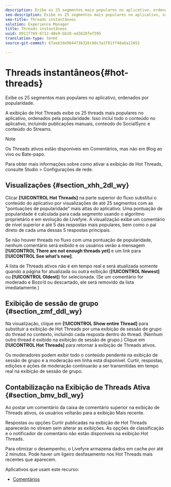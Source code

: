 ```yaml
---
description: Exibe os 25 segmentos mais populares no aplicativo, ordenados por popularidade.
seo-description: Exibe os 25 segmentos mais populares no aplicativo, ordenados por popularidade.
seo-title: Threads instantâneos
solution: Experience Manager
title: Threads instantâneos
uuid: 0011f769-6712-48e9-bb10-a43610fef595
translation-type: tm+mt
source-git-commit: 67aeb3de964473b326c88c3a3f81ff48a6a12652

---
```



# Threads instantâneos{#hot-threads}

Exibe os 25 segmentos mais populares no aplicativo, ordenados por popularidade.

A exibição de Hot Threads exibe os 25 threads mais populares no aplicativo, ordenados pela popularidade. Isso inclui todo o conteúdo no aplicativo, incluindo publicações manuais, conteúdo do SocialSync e conteúdo do Streams.

>[!NOTE]
>
>Os Threads ativos estão disponíveis em Comentários, mas não em Blog ao vivo ou Bate-papo.

Para obter mais informações sobre como ativar a exibição de Hot Threads, consulte Studio &gt; Configurações de rede.

## Visualizações {#section_xhh_2dl_wy}

Clicar **[!UICONTROL Hot Threads]** na parte superior do fluxo substitui o conteúdo do aplicativo por visualizações de até 25 segmentos com as "pontuações de popularidade" mais altas do aplicativo. Uma pontuação de popularidade é calculada para cada segmento usando o algoritmo proprietário e em evolução de Livefyre. A visualização exibe um comentário de nível superior e até 5 das respostas mais populares, bem como o pai direto de cada uma dessas 5 respostas principais.

Se não houver threads no fluxo com uma pontuação de popularidade, nenhum comentário será exibido e os usuários verão a mensagem **[!UICONTROL There are not enough threads yet]** e um link para **[!UICONTROL See what’s new]**.

A lista de Threads ativos não é em tempo real e será atualizada somente quando a página for atualizada ou outra exibição (**[!UICONTROL Newest]** ou **[!UICONTROL Oldest]**) for selecionada. (Se um comentário for moderado e Bozo’d ou descartado, ele será removido da lista imediatamente.)

## Exibição de sessão de grupo {#section_zmf_ddl_wy}

Na visualização, clique em **[!UICONTROL Show entire Thread]** para substituir a exibição de Hot Threads por uma exibição de sessão de grupo do thread no contexto, incluindo cada resposta dentro do thread. (Nenhum outro thread é exibido na exibição de sessão de grupo.) Clique em **[!UICONTROL Hot Threads]** para retornar à exibição de Threads ativos.

Os moderadores podem exibir todo o conteúdo pendente na exibição de sessão de grupo e a moderação em linha está disponível. Curtir, respostas, edições e ações de moderação continuarão a ser transmitidas em tempo real na exibição de sessão de grupo.

## Contabilização na Exibição de Threads Ativa {#section_bmv_bdl_wy}

Ao postar um comentário da caixa de comentário superior na exibição de Threads ativos, os usuários voltarão para a exibição Mais recente.

Respostas ou opções Curtir publicadas na exibição de Hot Threads aparecerão no stream sem alterar as exibições. As opções de classificação e o notificador de comentário não estão disponíveis na exibição Hot Threads.

Para otimizar o desempenho, o Livefyre armazena dados em cache por até 2 minutos. Pode haver um ligeiro desfasamento nos Hot Threads mais recentes que aparecem.



Aplicativos que usam este recurso:

* [Comentários](/help/using/c-about-apps/c-comments/c-comments.md)

